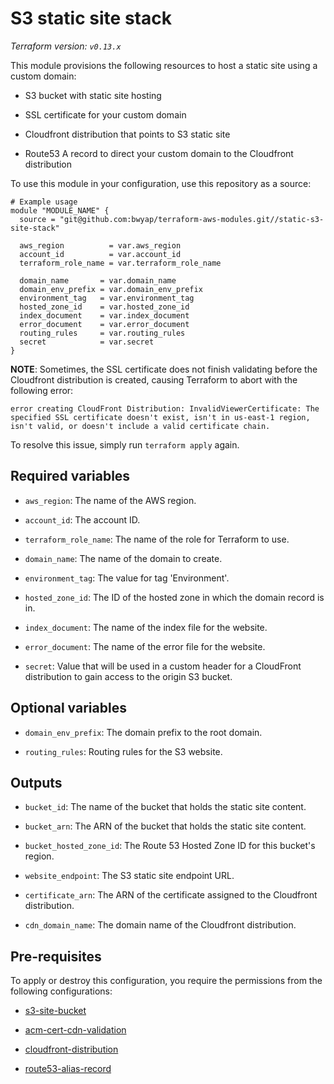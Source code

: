 # S3 static site stack

_Terraform version: `v0.13.x`_

This module provisions the following resources to host a static site using a custom domain:

- S3 bucket with static site hosting

- SSL certificate for your custom domain

- Cloudfront distribution that points to S3 static site

- Route53 A record to direct your custom domain to the Cloudfront distribution

To use this module in your configuration, use this repository as a source:

```hcl
# Example usage
module "MODULE_NAME" {
  source = "git@github.com:bwyap/terraform-aws-modules.git//static-s3-site-stack"

  aws_region          = var.aws_region
  account_id          = var.account_id
  terraform_role_name = var.terraform_role_name

  domain_name       = var.domain_name
  domain_env_prefix = var.domain_env_prefix
  environment_tag   = var.environment_tag
  hosted_zone_id    = var.hosted_zone_id
  index_document    = var.index_document
  error_document    = var.error_document
  routing_rules     = var.routing_rules
  secret            = var.secret
}
```

**NOTE**: Sometimes, the SSL certificate does not finish validating before the Cloudfront distribution is created, causing Terraform to abort with the following error:

```
error creating CloudFront Distribution: InvalidViewerCertificate: The specified SSL certificate doesn't exist, isn't in us-east-1 region, isn't valid, or doesn't include a valid certificate chain.
```

To resolve this issue, simply run `terraform apply` again.

## Required variables

- `aws_region`: The name of the AWS region.

- `account_id`: The account ID.

- `terraform_role_name`: The name of the role for Terraform to use.

- `domain_name`: The name of the domain to create.

- `environment_tag`: The value for tag 'Environment'.

- `hosted_zone_id`: The ID of the hosted zone in which the domain record is in.

- `index_document`: The name of the index file for the website.

- `error_document`: The name of the error file for the website.

- `secret`: Value that will be used in a custom header for a CloudFront distribution to gain access to the origin S3 bucket.

## Optional variables

- `domain_env_prefix`: The domain prefix to the root domain.

- `routing_rules`: Routing rules for the S3 website.

## Outputs

- `bucket_id`: The name of the bucket that holds the static site content.

- `bucket_arn`: The ARN of the bucket that holds the static site content.

- `bucket_hosted_zone_id`: The Route 53 Hosted Zone ID for this bucket's region.

- `website_endpoint`: The S3 static site endpoint URL.

- `certificate_arn`: The ARN of the certificate assigned to the Cloudfront distribution.

- `cdn_domain_name`: The domain name of the Cloudfront distribution.

## Pre-requisites

To apply or destroy this configuration, you require the permissions from the following configurations:

- [s3-site-bucket](https://github.com/bwyap/terraform-aws-modules/tree/master/s3-site-bucket)

- [acm-cert-cdn-validation](https://github.com/bwyap/terraform-aws-modules/tree/master/acm-cert-cdn-validation)

- [cloudfront-distribution](https://github.com/bwyap/terraform-aws-modules/tree/master/cloudfront-distribution)

- [route53-alias-record](https://github.com/bwyap/terraform-aws-modules/tree/master/route53-alias-record)
